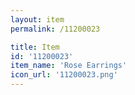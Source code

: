 ```yaml
---
layout: item
permalink: /11200023

title: Item
id: '11200023'
item_name: 'Rose Earrings'
icon_url: '11200023.png'
---
```

